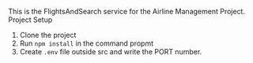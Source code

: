This is the FlightsAndSearch service for the Airline Management Project.
Project Setup
1. Clone the project
2. Run ```npm install``` in the command propmt
3. Create ```.env``` file outside src and write the PORT number.
